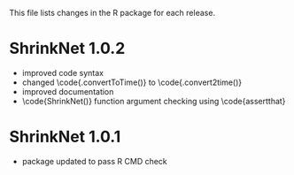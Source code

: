 This file lists changes in the R package for each release.

# ShrinkNet 1.0.2

* improved code syntax
* changed \code{.convertToTime()} to \code{.convert2time()}
* improved documentation
* \code{ShrinkNet()} function argument checking using \code{assertthat}

# ShrinkNet 1.0.1

* package updated to pass R CMD check

